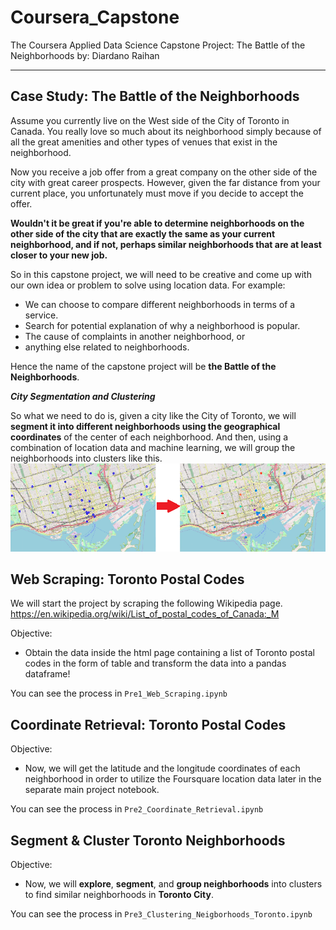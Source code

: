 # Coursera_Capstone
 The Coursera Applied Data Science Capstone Project: The Battle of the Neighborhoods
 by: Diardano Raihan
 <hr>

## Case Study: The Battle of the Neighborhoods

Assume you currently live on the West side of the City of Toronto in Canada. You really love so much about its neighborhood simply because of all the great amenities and other types of venues that exist in the neighborhood.

Now you receive a job offer from a great company on the other side of the city with great career prospects. However, given the far distance from your current place, you unfortunately must move if you decide to accept the offer. 

__Wouldn't it be great if you're able to determine neighborhoods on the other side of the city that are exactly the same as your current neighborhood, and if not, perhaps similar neighborhoods that are at least closer to your new job.__

So in this capstone project, we will need to be creative and come up with our own idea or problem to solve using location data. For example:
- We can choose to compare different neighborhoods in terms of a service. 
- Search for potential explanation of why a neighborhood is popular. 
- The cause of complaints in another neighborhood, or 
- anything else related to neighborhoods. 

Hence the name of the capstone project will be __the Battle of the Neighborhoods__.

___City Segmentation and Clustering___

So what we need to do is, given a city like the City of Toronto, we will __segment it into different neighborhoods using the geographical coordinates__ of the center of each neighborhood. And then, using a combination of location data and machine learning, we will group the neighborhoods into clusters like this.
<img src='city_segmentation.png'>


## Web Scraping: Toronto Postal Codes

We will start the project by scraping the following Wikipedia page.
https://en.wikipedia.org/wiki/List_of_postal_codes_of_Canada:_M

Objective:
- Obtain the data inside the html page containing a list of Toronto postal codes in the form of table and transform the data into a pandas dataframe!

You can see the process in `Pre1_Web_Scraping.ipynb`


## Coordinate Retrieval: Toronto Postal Codes

Objective:
- Now, we will get the latitude and the longitude coordinates of each neighborhood in order to utilize the Foursquare location data later in the separate main project notebook.

You can see the process in `Pre2_Coordinate_Retrieval.ipynb`


## Segment & Cluster Toronto Neighborhoods

Objective:
- Now, we will __explore__, __segment__, and __group neighborhoods__ into clusters to find similar neighborhoods in __Toronto City__.

You can see the process in `Pre3_Clustering_Neigborhoods_Toronto.ipynb`